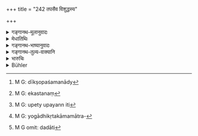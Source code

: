 +++
title = "242 तपसैव विशुद्धस्य"

+++

<details><summary>गङ्गानथ-मूलानुवादः</summary>

It is only when the Brāhmaṇa has been purified by Austerities that Heavenly Beings accept their sacrifices and advance their interests.—(242)
</details>

<details><summary>मेधातिथिः</summary>

काम्यकर्मारम्भे पूर्वं तपः कर्तव्यम् । तद् अपि तावद् अनूद्यते । तथा चोक्तम् "प्रथमं चरित्वा शुचिः पूतः कर्मण्यो भवति" (ग्ध् २६.२१) । यत्र तावद् दीक्षोपनयनाद्य्[^३७६] अङ्गं तत्र तद् एव तपः । एकस् तपो[^३७७] व्रतम् उपैत्य् असंगतानां[^३७८] विहितं चेति तप एव । यत्रापि शान्तिकपौष्टिकादौ गृह्यादिविषये तत्रापि पूवं तपः कर्तव्यम् इति श्लोकार्थः । 


[^३७८]:
     M G: upety upayann iti


[^३७७]:
     M G: ekastanaṃ


[^३७६]:
     M G: dīkṣopaśamanādy

- **ब्राह्मण**ग्रहणं यागाधिकृतकामिमात्रप्रदर्शनार्थम्[^३७९] । उक्तं च ।


[^३७९]:
     M G: yogādhikṛtakāmamātra-

- नातप्ततपसः पुंसो हविर् गृह्णन्ति देवताः ।

- नागृहीतहविष्यस्य कामः संपद्यते क्वचित् ॥

यद्य् अपि न देवता तत्फलं ददाति[^३८०] तथापि यागस्य देवतया विनानिष्पत्तेर् देवताः संवर्धयन्तीत्य् उच्यते । हविर्ग्रहीतृत्वं च न पुनर् देवतानां च स्वीकारः । किं तर्हि, संप्रदानतयोद्देशे ऽनिराकरणम् ॥ ११.२४२ ॥


[^३८०]:
     M G omit: dadāti
</details>

<details><summary>गङ्गानथ-भाष्यानुवादः</summary>

Before undertaking a rite conducive to a desirable result, it is necessary to perform an austerity; it is this fact that is referred to here. To this end it. has been declared that—‘First of all one should perform austerities, and thereby become pure and sanctified; he then becomes fit for performing religious acts.’ In the case of rites, where preliminary Initiation and such other rites are prescribed, these would constitute the necessary ‘austerity’; also the penance that is prescribed in connection with certain rites, is an ‘austerity,’ and in such rites as are performed for the allaying of troubles, and obtaining of strength, and also the domestic rites,—it is necessary to perform an austerity, as a preliminary step. This is what the verse means.

The term ‘*Brāhmaṇa*’ stands here for all those persons that are entitled to the performance of sacrifices, and are prompted by desire for their results.

It has also been declared elsewhere—‘Unless a man has performed austerities, the gods do not accept his offerings, and until his offerings are accepted, his desires are not fulfilled.’

Though as a matter of fact, it is not the gods that bestow the results of sacrifices, yet, inasmuch as no ‘sacrifice’ can be accomplished without its ‘deity,’ it has been declared that *the gods* ‘*advance the man’s interests*.’

When the gods are described as ‘accepting the offerings,’ it is not meant that they actually take hold of the materials offered; all that is meant is that they do not refuse to be the recipients of the offerings.—(242)
</details>

<details><summary>गङ्गानथ-तुल्य-वाक्यानि</summary>

**(verses 11.234-244)  
**

See Comparative notes for [Verse 11.234].
</details>

<details><summary>भारुचिः</summary>

काम्यकर्मसाध्यत्वात् तद् अनुष्ठातॄणाम् । अतश् चैतन् न्याय्यं कर्तुम् । इदं चापरं पश्य तपसो महाभाग्यम् ॥ ११.२४० ॥
</details>

<details><summary>Bühler</summary>

243	The gods accept the offerings of that Brahmana alone who has purified himself by austerities, and grant to him all he desires.
</details>
